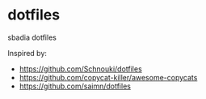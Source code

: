 dotfiles
========

sbadia dotfiles

Inspired by:

* https://github.com/Schnouki/dotfiles
* https://github.com/copycat-killer/awesome-copycats
* https://github.com/saimn/dotfiles
